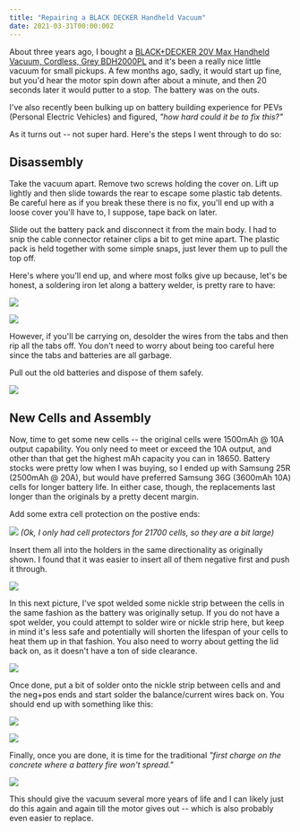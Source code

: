 ```yaml
---
title: "Repairing a BLACK DECKER Handheld Vacuum"
date: 2021-03-31T00:00:00Z
---
```


About three years ago, I bought a [BLACK+DECKER 20V Max Handheld Vacuum, Cordless, Grey BDH2000PL](https://www.amazon.com/gp/product/B00IOEFBKS) and it's been a really nice little vacuum for small pickups. A few months ago, sadly, it would start up fine, but you'd hear the motor spin down after about a minute, and then 20 seconds later it would putter to a stop. The battery was on the outs.

I've also recently been bulking up on battery building experience for PEVs (Personal Electric Vehicles) and figured, _"how hard could it be to fix this?"_

As it turns out -- not super hard. Here's the steps I went through to do so:

## Disassembly

Take the vacuum apart. Remove two screws holding the cover on. Lift up lightly and then slide towards the rear to escape some plastic tab detents. Be careful here as if you break these there is no fix, you'll end up with a loose cover you'll have to, I suppose, tape back on later.

Slide out the battery pack and disconnect it from the main body. I had to snip the cable connector retainer clips a bit to get mine apart. The plastic pack is held together with some simple snaps, just lever them up to pull the top off.

Here's where you'll end up, and where most folks give up because, let's be honest, a soldering iron let along a battery welder, is pretty rare to have:

![](</img/vacuum-repair/2021-03-21 20.31.47.jpg>)

![](</img/vacuum-repair/2021-03-21 20.31.52.jpg>)

However, if you'll be carrying on, desolder the wires from the tabs and then rip all the tabs off. You don't need to worry about being too careful here since the tabs and batteries are all garbage.

Pull out the old batteries and dispose of them safely.

![](</img/vacuum-repair/2021-03-21 20.52.11.jpg>)

## New Cells and Assembly

Now, time to get some new cells -- the original cells were 1500mAh @ 10A output capability. You only need to meet or exceed the 10A output, and other than that get the highest mAh capacity you can in 18650. Battery stocks were pretty low when I was buying, so I ended up with Samsung 25R (2500mAh @ 20A), but would have preferred Samsung 36G (3600mAh 10A) cells for longer battery life. In either case, though, the replacements last longer than the originals by a pretty decent margin.

Add some extra cell protection on the postive ends:

![](</img/vacuum-repair/2021-03-31 17.25.47.jpg>)
_(Ok, I only had cell protectors for 21700 cells, so they are a bit large)_

Insert them all into the holders in the same directionality as originally shown. I found that it was easier to insert all of them negative first and push it through.

![](</img/vacuum-repair/2021-03-31 17.27.16.jpg>)

In this next picture, I've spot welded some nickle strip between the cells in the same fashion as the battery was originally setup. If you do not have a spot welder, you could attempt to solder wire or nickle strip here, but keep in mind it's less safe and potentially will shorten the lifespan of your cells to heat them up in that fashion. You also need to worry about getting the lid back on, as it doesn't have a ton of side clearance.

![](</img/vacuum-repair/2021-03-31 17.39.25.jpg>)

Once done, put a bit of solder onto the nickle strip between cells and and the neg+pos ends and start solder the balance/current wires back on. You should end up with something like this:

![](</img/vacuum-repair/2021-03-31 17.46.27.jpg>)

![](</img/vacuum-repair/2021-03-31 17.46.38.jpg>)

Finally, once you are done, it is time for the traditional _"first charge on the concrete where a battery fire won't spread."_ 

![](<img/vacuum-repair/2021-03-31 17.53.30.jpg>)

This should give the vacuum several more years of life and I can likely just do this again and again till the motor gives out -- which is also probably even easier to replace.
